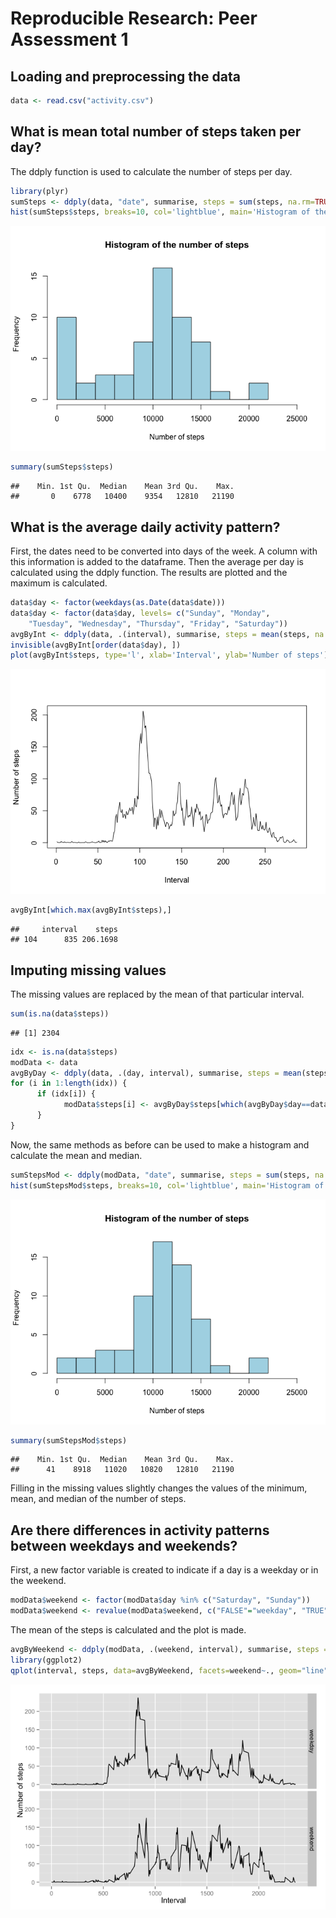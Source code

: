 # Reproducible Research: Peer Assessment 1

      
## Loading and preprocessing the data

```r
data <- read.csv("activity.csv")
```


## What is mean total number of steps taken per day?
The ddply function is used to calculate the number of steps per day.


```r
library(plyr)
sumSteps <- ddply(data, "date", summarise, steps = sum(steps, na.rm=TRUE))
hist(sumSteps$steps, breaks=10, col='lightblue', main='Histogram of the number of steps', xlim=c(0,25000), xlab='Number of steps')
```

![](PA1_template_files/figure-html/unnamed-chunk-2-1.png) 

```r
summary(sumSteps$steps)
```

```
##    Min. 1st Qu.  Median    Mean 3rd Qu.    Max. 
##       0    6778   10400    9354   12810   21190
```


## What is the average daily activity pattern?
First, the dates need to be converted into days of the week. A column with this information is added to the dataframe.
Then the average per day is calculated using the ddply function. The results are plotted and the maximum is calculated.


```r
data$day <- factor(weekdays(as.Date(data$date)))
data$day <- factor(data$day, levels= c("Sunday", "Monday", 
    "Tuesday", "Wednesday", "Thursday", "Friday", "Saturday"))
avgByInt <- ddply(data, .(interval), summarise, steps = mean(steps, na.rm=TRUE))
invisible(avgByInt[order(data$day), ])
plot(avgByInt$steps, type='l', xlab='Interval', ylab='Number of steps')
```

![](PA1_template_files/figure-html/unnamed-chunk-3-1.png) 

```r
avgByInt[which.max(avgByInt$steps),]
```

```
##     interval    steps
## 104      835 206.1698
```


## Imputing missing values
The missing values are replaced by the mean of that particular interval.


```r
sum(is.na(data$steps))
```

```
## [1] 2304
```

```r
idx <- is.na(data$steps)
modData <- data
avgByDay <- ddply(data, .(day, interval), summarise, steps = mean(steps, na.rm=TRUE))
for (i in 1:length(idx)) {
      if (idx[i]) {
            modData$steps[i] <- avgByDay$steps[which(avgByDay$day==data$day[i] & avgByDay$interval==data$interval[i])]
      }
}
```

Now, the same methods as before can be used to make a histogram and calculate the mean and median.


```r
sumStepsMod <- ddply(modData, "date", summarise, steps = sum(steps, na.rm=TRUE))
hist(sumStepsMod$steps, breaks=10, col='lightblue', main='Histogram of the number of steps', xlim=c(0,25000), xlab='Number of steps')
```

![](PA1_template_files/figure-html/unnamed-chunk-5-1.png) 

```r
summary(sumStepsMod$steps)
```

```
##    Min. 1st Qu.  Median    Mean 3rd Qu.    Max. 
##      41    8918   11020   10820   12810   21190
```
Filling in the missing values slightly changes the values of the minimum, mean, and median of the number of steps.

## Are there differences in activity patterns between weekdays and weekends?
First, a new factor variable is created to indicate if a day is a weekday or in the weekend.

```r
modData$weekend <- factor(modData$day %in% c("Saturday", "Sunday"))
modData$weekend <- revalue(modData$weekend, c("FALSE"="weekday", "TRUE"="weekend"))
```

The mean of the steps is calculated and the plot is made.

```r
avgByWeekend <- ddply(modData, .(weekend, interval), summarise, steps = mean(steps))
library(ggplot2)
qplot(interval, steps, data=avgByWeekend, facets=weekend~., geom="line", xlab="Interval", ylab="Number of steps")
```

![](PA1_template_files/figure-html/unnamed-chunk-7-1.png) 
